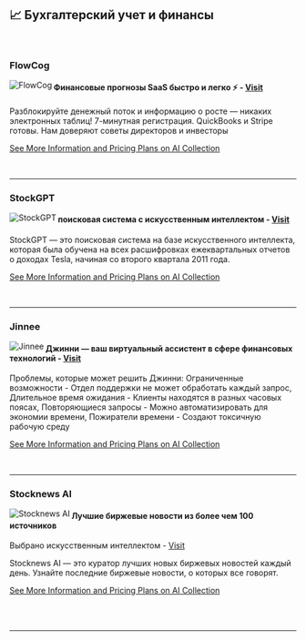## 📈 Бухгалтерский учет и финансы

<br />

### FlowCog
<img align="left" src="https://aicollection.twic.pics/screenshots/screenshot-flowcog.webp?twic=v1/resize=240" alt="FlowCog">

#### Финансовые прогнозы SaaS быстро и легко ⚡ - [Visit](https://www.thataicollection.com/redirect/flowcog)

Разблокируйте денежный поток и информацию о росте — никаких электронных таблиц! 7-минутная регистрация. QuickBooks и Stripe готовы. Нам доверяют советы директоров и инвесторы

[See More Information and Pricing Plans on AI Collection](https://www.thataicollection.com/ru/application/flowcog)

<br />



---

### StockGPT
<img align="left" src="https://aicollection.twic.pics/screenshots/screenshot-stockgpt.webp?twic=v1/resize=240" alt="StockGPT">

#### поисковая система с искусственным интеллектом - [Visit](https://www.thataicollection.com/redirect/stockgpt)

StockGPT — это поисковая система на базе искусственного интеллекта, которая была обучена на всех расшифровках ежеквартальных отчетов о доходах Tesla, начиная со второго квартала 2011 года.

[See More Information and Pricing Plans on AI Collection](https://www.thataicollection.com/ru/application/stockgpt)

<br />



---

### Jinnee
<img align="left" src="https://aicollection.twic.pics/screenshots/screenshot-jinnee.webp?twic=v1/resize=240" alt="Jinnee">

#### Джинни — ваш виртуальный ассистент в сфере финансовых технологий - [Visit](https://www.thataicollection.com/redirect/jinnee)

Проблемы, которые может решить Джинни: Ограниченные возможности - Отдел поддержки не может обработать каждый запрос, Длительное время ожидания - Клиенты находятся в разных часовых поясах, Повторяющиеся запросы - Можно автоматизировать для экономии времени, Пожиратели времени - Создают токсичную рабочую среду

[See More Information and Pricing Plans on AI Collection](https://www.thataicollection.com/ru/application/jinnee)

<br />



---

### Stocknews AI
<img align="left" src="https://aicollection.twic.pics/screenshots/screenshot-stocknews-ai.webp?twic=v1/resize=240" alt="Stocknews AI">

#### Лучшие биржевые новости из более чем 100 источников
Выбрано искусственным интеллектом - [Visit](https://www.thataicollection.com/redirect/stocknews-ai)

Stocknews AI — это куратор лучших новых биржевых новостей каждый день. Узнайте последние биржевые новости, о которых все говорят.

[See More Information and Pricing Plans on AI Collection](https://www.thataicollection.com/ru/application/stocknews-ai)

<br />

<br />

---

